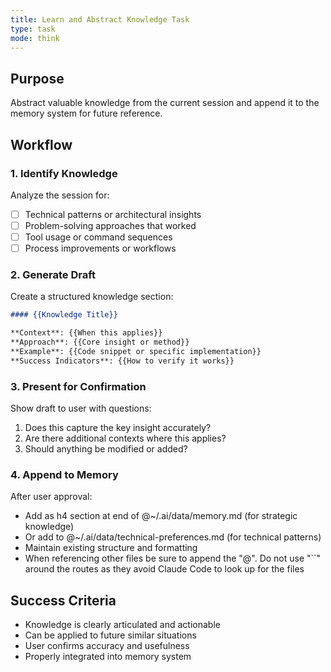 ```yaml
---
title: Learn and Abstract Knowledge Task
type: task
mode: think
---
```


## Purpose

Abstract valuable knowledge from the current session and append it to the memory system for future reference.

## Workflow

### 1. Identify Knowledge

Analyze the session for:

- [ ] Technical patterns or architectural insights
- [ ] Problem-solving approaches that worked
- [ ] Tool usage or command sequences
- [ ] Process improvements or workflows

### 2. Generate Draft

Create a structured knowledge section:

```markdown
#### {{Knowledge Title}}

**Context**: {{When this applies}}
**Approach**: {{Core insight or method}}
**Example**: {{Code snippet or specific implementation}}
**Success Indicators**: {{How to verify it works}}
```

### 3. Present for Confirmation

Show draft to user with questions:

1. Does this capture the key insight accurately?
2. Are there additional contexts where this applies?
3. Should anything be modified or added?

### 4. Append to Memory

After user approval:

- Add as h4 section at end of @~/.ai/data/memory.md (for strategic knowledge)
- Or add to @~/.ai/data/technical-preferences.md (for technical patterns)
- Maintain existing structure and formatting
- When referencing other files be sure to append the "@<your root>". Do not use "``" around the routes as they avoid Claude Code to look up for the files

## Success Criteria

- Knowledge is clearly articulated and actionable
- Can be applied to future similar situations
- User confirms accuracy and usefulness
- Properly integrated into memory system

